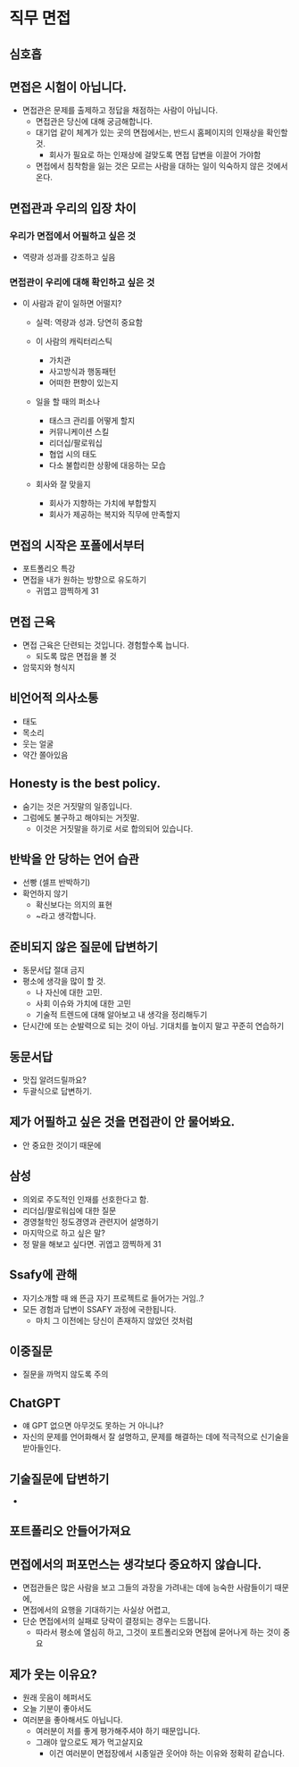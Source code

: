 # 직무 면접

## 심호흡

## 면접은 시험이 아닙니다.

- 면접관은 문제를 출제하고 정답을 채점하는 사람이 아닙니다.
	- 면접관은 당신에 대해 궁금해합니다.
	- 대기업 같이 체계가 있는 곳의 면접에서는, 반드시 홈페이지의 인재상을 확인할 것.
		- 회사가 필요로 하는 인재상에 걸맞도록 면접 답변을 이끌어 가야함
	- 면접에서 침착함을 잃는 것은 모르는 사람을 대하는 일이 익숙하지 않은 것에서 온다.

## 면접관과 우리의 입장 차이

### 우리가 면접에서 어필하고 싶은 것

- 역량과 성과를 강조하고 싶음 

### 면접관이 우리에 대해 확인하고 싶은 것

- 이 사람과 같이 일하면 어떨지?
	- 실력: 역량과 성과. 당연히 중요함

	- 이 사람의 캐릭터리스틱
		- 가치관
		- 사고방식과 행동패턴
		- 어떠한 편향이 있는지
	- 일을 할 때의 퍼소나
		- 태스크 관리를 어떻게 할지
		- 커뮤니케이션 스킬
		- 리더십/팔로워십
		- 협업 시의 태도
		- 다소 불합리한 상황에 대응하는 모습
	- 회사와 잘 맞을지
		- 회사가 지향하는 가치에 부합할지
		- 회사가 제공하는 복지와 직무에 만족할지

## 면접의 시작은 포폴에서부터

- 포트폴리오 특강
- 면접을 내가 원하는 방향으로 유도하기
	- 귀엽고 깜찍하게 31

## 면접 근육

- 면접 근육은 단련되는 것입니다. 경험할수록 늡니다.
	- 되도록 많은 면접을 볼 것
- 암묵지와 형식지

## 비언어적 의사소통

- 태도
- 목소리
- 웃는 얼굴
- 약간 쫄아있음

## Honesty is the best policy.

- 숨기는 것은 거짓말의 일종입니다.
- 그럼에도 불구하고 해야되는 거짓말.
	- 이것은 거짓말을 하기로 서로 합의되어 있습니다.

## 반박을 안 당하는 언어 습관

- 선빵 (셀프 반박하기)
- 확언하지 않기
	- 확신보다는 의지의 표현
	- ~라고 생각합니다.

## 준비되지 않은 질문에 답변하기

- 동문서답 절대 금지
- 평소에 생각을 많이 할 것.
	- 나 자신에 대한 고민.
	- 사회 이슈와 가치에 대한 고민
	- 기술적 트렌드에 대해 알아보고 내 생각을 정리해두기
- 단시간에 또는 순발력으로 되는 것이 아님. 기대치를 높이지 말고 꾸준히 연습하기

## 동문서답

- 맛집 알려드릴까요?
- 두괄식으로 답변하기. 

## 제가 어필하고 싶은 것을 면접관이 안 물어봐요.

- 안 중요한 것이기 때문에

## 삼성

- 의외로 주도적인 인재를 선호한다고 함.
- 리더십/팔로워십에 대한 질문
- 경영철학인 정도경영과 관련지어 설명하기
- 마지막으로 하고 싶은 말?
- 정 말을 해보고 싶다면. 귀엽고 깜찍하게 31
## Ssafy에 관해

- 자기소개할 때 왜 뜬금 자기 프로젝트로 들어가는 거임..?
- 모든 경험과 답변이 SSAFY 과정에 국한됩니다.
	- 마치 그 이전에는 당신이 존재하지 않았던 것처럼

## 이중질문

- 질문을 까먹지 않도록 주의

## ChatGPT

- 얘 GPT 없으면 아무것도 못하는 거 아니냐?
- 자신의 문제를 언어화해서 잘 설명하고, 문제를 해결하는 데에 적극적으로 신기술을 받아들인다. 

## 기술질문에 답변하기

- 

## 포트폴리오 안들어가져요

## 면접에서의 퍼포먼스는 생각보다 중요하지 않습니다.

- 면접관들은 많은 사람을 보고 그들의 과장을 가려내는 데에 능숙한 사람들이기 때문에, 
- 면접에서의 요행을 기대하기는 사실상 어렵고, 
- 단순 면접에서의 실패로 당락이 결정되는 경우는 드뭅니다.
	- 따라서 평소에 열심히 하고, 그것이 포트폴리오와 면접에 묻어나게 하는 것이 중요

## 제가 웃는 이유요?

- 원래 웃음이 헤퍼서도
- 오늘 기분이 좋아서도
- 여러분을 좋아해서도 아닙니다.
	- 여러분이 저를 좋게 평가해주셔야 하기 때문입니다.
	- 그래야 앞으로도 제가 먹고살지요
		- 이건 여러분이 면접장에서 시종일관 웃어야 하는 이유와 정확히 같습니다.